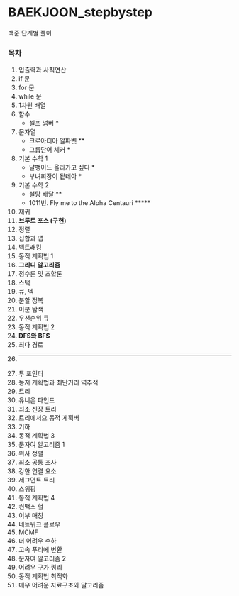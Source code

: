 # BAEKJOON_stepbystep
백준 단계별 풀이

### 목차
1. 입출력과 사칙연산
2. if 문
3. for 문
4. while 문
5. 1차원 배열
6. 함수
    - 셀프 넘버 *
8. 문자열
    - 크로아티아 알파벳 **
    - 그룹단어 체커 *
10. 기본 수학 1
    - 달팽이느 올라가고 싶다 *
    - 부녀회장이 됱테야 *
12. 기본 수학 2
    - 설탕 배달 **
    - 1011번. Fly me to the Alpha Centauri *****
14. 재귀
15. **브루트 포스 (구현)**
16. 정렬
17. 집합과 맵
18. 백트래킹
19. 동적 계획법 1
20. **그리디 알고리즘**
21. 정수론 및 조합론
22. 스택
23. 큐, 덱
24. 분할 정복
25. 이분 탐색
26. 우선순위 큐
27. 동적 계획법 2
28. **DFS와 BFS**
29. 최다 경로
30. ---------------
31. 투 포인터
32. 동저 게획법과 최단거리 역추적
33. 트리
34. 유니온 파인드
35. 최소 신장 트리
36. 트리에서으 동적 게획버
37. 기하
38. 동적 계획법 3
39. 문자여 알고리즘 1
40. 위사 정렬
41. 최소 공통 조사
42. 강한 연결 요소
43. 세그먼트 트리
44. 스위핑
45. 동적 계획법 4
46. 컨백스 헐
47. 이부 매칭
48. 네트워크 플로우
49. MCMF
50. 더 어려우 수하
51. 고속 푸리에 변환
52. 문자여 알고리즘 2
53. 어려우 구가 쿼리
54. 동적 계획법 최적화
55. 매우 어려운 자료구조와 알고리즘
